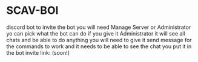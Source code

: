 # SCAV-BOI
discord bot
to invite the bot you will need Manage Server or Administrator
yo can pick what the bot can do if you give it Administrator it will see all chats and be able to do anything you will need to give it send message for the commands to work and it needs to be able to see the chat you put it in
the bot invite link: (soon!)
